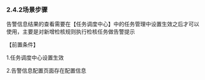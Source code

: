 ### 2.4.2场景步骤

​       告警信息结果的查看需要在【任务调度中心】中的任务管理中设置生效之后才可以使用，主要是对新增检核规则执行检核任务做告警提示

【前置条件】

1.任务调度中心设置生效

2.告警信息配置页面存在配置信息

​       



